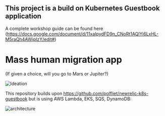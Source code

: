 ## This project is a build on Kubernetes Guestbook application
A complete workshop guide can be found here (https://docs.google.com/document/d/11xaIpydFD9n_CNoRt1AQlYi6LxHL-M5raQh4AWipIzY/edit#) 

# Mass human migration app 
(If given a choice, will you go to Mars or Jupiter?)

![Ideation](https://user-images.githubusercontent.com/45892212/69208725-c07c3c00-0ba8-11ea-8fac-fc2a9d9fff75.png)

This repository builds upon https://github.com/polfliet/newrelic-k8s-guestbook but is using AWS Lambda, EKS, SQS, DynamoDB:

![architecture](https://user-images.githubusercontent.com/45892212/69208590-39c75f00-0ba8-11ea-96ed-a0832b60bb1a.png)

